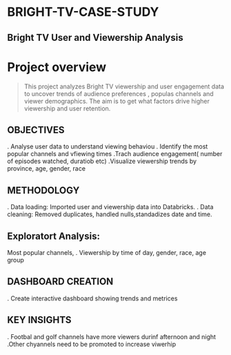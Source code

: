 # BRIGHT-TV-CASE-STUDY
## Bright TV User and Viewership Analysis
# Project overview
>This project analyzes Bright TV viewership and user engagement data to uncover trends of audience preferences , populas channels and viewer demographics.
>The aim is to get what factors drive higher viewership and user retention.
## OBJECTIVES
. Analyse user  data to understand viewing behaviou
. Identify the most popular channels and vfiewing times
.Trach audience engagement( number of episodes watched, duratiob etc)
.Visualize viewership trends by province, age, gender, race
## METHODOLOGY
. Data loading: Imported user and viewership data into Databricks.
. Data cleaning: Removed duplicates, handled nulls,standadizes date and time.
## Exploratort Analysis:
Most popular channels,
. Viewership by time of day, gender, race, age group
## DASHBOARD CREATION
. Create interactive dashboard showing trends and metrices
## KEY INSIGHTS
. Footbal and golf channels have more viewers durinf afternoon and night
.Other chyannels need to be promoted to increase viwerhip

